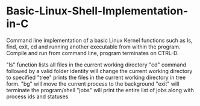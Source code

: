 # Basic-Linux-Shell-Implementation-in-C
Command line implementation of a basic Linux Kernel functions such as ls, find, exit, cd and running another executable from within the program. Compile and run from command line, program terminates on CTRL-D.

"ls" function lists all files in the current working directory
"cd" command followed by a valid folder identity will change the current working directory to specified
"tree" prints the files in the current working directory in tree form.
"bg" will move the current process to the background
"exit" will terminate the program/shell
"jobs" will print the entire list of jobs along with process ids and statuses

